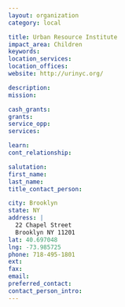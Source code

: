 ```yaml
---
layout: organization
category: local

title: Urban Resource Institute
impact_area: Children
keywords: 
location_services: 
location_offices: 
website: http://urinyc.org/

description: 
mission: 

cash_grants: 
grants: 
service_opp: 
services: 

learn: 
cont_relationship: 

salutation: 
first_name: 
last_name: 
title_contact_person: 

city: Brooklyn
state: NY
address: |
  22 Chapel Street  
  Brooklyn NY 11201
lat: 40.697048
lng: -73.985725
phone: 718-495-1801
ext: 
fax: 
email: 
preferred_contact: 
contact_person_intro: 
---
```

